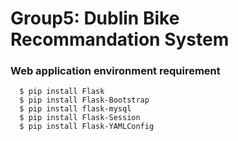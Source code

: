 # Group5: Dublin Bike Recommandation System

### Web application environment requirement
```
  $ pip install Flask
  $ pip install Flask-Bootstrap
  $ pip install flask-mysql
  $ pip install Flask-Session
  $ pip install Flask-YAMLConfig
  ```
